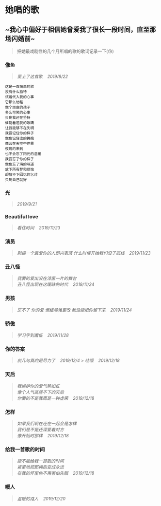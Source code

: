 # 她唱的歌

## ~我心中偏好于相信她曾爱我了很长一段时间，直至那场闪婚前~ 
 > 把她最戏剧性的几个月所唱的歌的歌词记录一下\(:kissing_heart:\) 

### 像鱼
> *爱上了这首歌 &nbsp;&nbsp; 2019/8/22*
```
这是一首简单的歌
没有什么独特
试着代入我的心事
它那么幼稚
像个顽皮的孩子
多么可笑的心事
只剩我还在坚持
谁能看透我的眼睛
让我能够不在失明
我要记住你的样子
像鱼记住谁的拥抱
像云在天空中停靠
夜晚的来到
也不会忘了阳光的温暖
我要忘了你的样子
像鱼忘了海的味道
放下所有梦和烦恼
却放不下回忆的乞讨
只剩自己就好

```

### 光
> *2019/9/21*
### Beautiful love
> *看住时间 &nbsp;&nbsp; 2019/11/23*
### 演员
> *别逼一个最爱你的人即兴表演 什么时候开始我们没了底线 &nbsp;&nbsp; 2019/11/23*
### 丑八怪
> *我要的爱出没在漆黑一片的舞台<br>丑八怪出现在这暧昧的时代 &nbsp;&nbsp; 2019/11/24*
### 男孩
> *忘不了 你的爱  但结局难更改 我没能把你留下来 &nbsp;&nbsp; 2019/11/24*
### 骄傲
> *学习学到魔怔 &nbsp;&nbsp; 2019/11/28*
### 你的答案
> *前几句真的是尽力了 &nbsp;&nbsp; 2019/12/4* > *哇哦 &nbsp;&nbsp; 2019/12/18*
### 天后
> *我嫉妒你的爱气势如虹<br> 像个人气高居不下的天后 <br> 你要的不是我而是一种虚荣 &nbsp;&nbsp; 2019/12/18*
### 怎样
> *如果我们现在还在一起会是怎样<br> 我们是不是还深爱着对方<br> 像开始时那样 &nbsp;&nbsp; 2019/12/18*
### 给我一首歌的时间
> *能不能给我一首歌的时间<br>紧紧地把那拥抱变成永远<br>在我的怀里你不用害怕失眠 &nbsp;&nbsp; 2019/12/18*
### 暖人
> *温暖的路人 &nbsp;&nbsp; 2019/12/20*
### 
